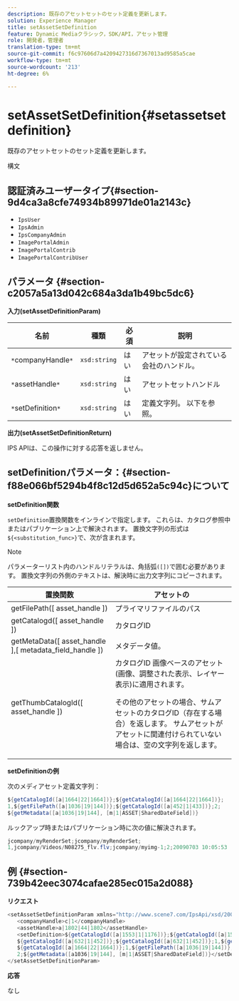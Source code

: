 ```yaml
---
description: 既存のアセットセットのセット定義を更新します。
solution: Experience Manager
title: setAssetSetDefinition
feature: Dynamic Mediaクラシック，SDK/API，アセット管理
role: 開発者，管理者
translation-type: tm+mt
source-git-commit: f6c97606d7a4209427316d7367013ad9585a5cae
workflow-type: tm+mt
source-wordcount: '213'
ht-degree: 6%

---
```



# setAssetSetDefinition{#setassetsetdefinition}

既存のアセットセットのセット定義を更新します。

構文

## 認証済みユーザータイプ{#section-9d4ca3a8cfe74934b89971de01a2143c}

* `IpsUser`
* `IpsAdmin`
* `IpsCompanyAdmin`
* `ImagePortalAdmin`
* `ImagePortalContrib`
* `ImagePortalContribUser`

## パラメータ {#section-c2057a5a13d042c684a3da1b49bc5dc6}

**入力(setAssetDefinitionParam)**

| 名前 | 種類 | 必須 | 説明 |
|---|---|---|---|
| `*`companyHandle`*` | `xsd:string` | はい | アセットが設定されている会社のハンドル。 |
| `*`assetHandle`*` | `xsd:string` | はい | アセットセットハンドル |
| `*`setDefinition`*` | `xsd:string` | はい | 定義文字列。 以下を参照。 |

**出力(setAssetSetDefinitionReturn)**

IPS APIは、この操作に対する応答を返しません。

## setDefinitionパラメータ：{#section-f88e066bf5294b4f8c12d5d652a5c94c}について

**setDefinition関数**

`setDefinition`置換関数をインラインで指定します。 これらは、カタログ参照中またはパブリケーション上で解決されます。 置換文字列の形式は`${<substitution_func>}`で、次が含まれます。

>[!NOTE]
>
>パラメーターリスト内のハンドルリテラルは、角括弧`([])`で囲む必要があります。 置換文字列の外側のテキストは、解決時に出力文字列にコピーされます。

<table id="table_A93D2C273B694C289208AA926B2597CD"> 
 <thead> 
  <tr> 
   <th colname="col1" class="entry"> 置換関数 </th> 
   <th colname="col2" class="entry"> アセットの </th> 
  </tr> 
 </thead>
 <tbody> 
  <tr> 
   <td colname="col1"> <span class="codeph"> getFilePath([  <span class="varname"> asset_handle  </span>])  </span> </td> 
   <td colname="col2"> プライマリファイルのパス </td> 
  </tr> 
  <tr> 
   <td colname="col1"> <span class="codeph"> getCatalogd([  <span class="varname"> asset_handle  </span>])  </span> </td> 
   <td colname="col2"> カタログID </td> 
  </tr> 
  <tr> 
   <td colname="col1"> <span class="codeph"> getMetaData([  <span class="varname"> asset_handle  </span>],[  <span class="varname"> metadata_field_handle  </span>])  </span> </td> 
   <td colname="col2"> メタデータ値。 </td> 
  </tr> 
  <tr> 
   <td colname="col1"> <span class="codeph"> getThumbCatalogId([  <span class="varname"> asset_handle  </span>])  </span> </td> 
   <td colname="col2"> カタログID 画像ベースのアセット(画像、調整された表示、レイヤー表示)に適用されます。 <p>その他のアセットの場合、サムアセットのカタログID（存在する場合）を返します。 サムアセットがアセットに関連付けられていない場合は、空の文字列を返します。 </p> </td> 
  </tr> 
 </tbody> 
</table>

**setDefinitionの例**

次のメディアセット定義文字列：

```java
${getCatalogId([a|1664|22|1664])};${getCatalogId([a|1664|22|1664])}; 
1,${getFilePath([a|1036|19|144])};${getCatalogId([a|452|1|433])};2; 
${getMetadata([a|1036|19|144], [m|1|ASSET|SharedDateField])}
```

ルックアップ時またはパブリケーション時に次の値に解決されます。

```java
jcompany/myRenderSet;jcompany/myRenderSet; 
1,jcompany/Videos/N08275_flv.flv;jcompany/myimg-1;2;20090703 10:05:53
```

## 例 {#section-739b42eec3074cafae285ec015a2d088}

**リクエスト**

```java
<setAssetSetDefinitionParam xmlns="http://www.scene7.com/IpsApi/xsd/2009-07-31"> 
   <companyHandle>c|1</companyHandle> 
   <assetHandle>a|1802|44|1802</assetHandle> 
   <setDefinition>${getCatalogId([a|1553|1|1176])};${getCatalogId([a|1553|1|1176])};1;img1, 
   ${getCatalogId([a|632|1|452])};${getCatalogId([a|632|1|452])};1,${getCatalogId([a|1664|22|1664])}; 
   ${getCatalogId([a|1664|22|1664])};1,${getFilePath([a|1036|19|144])};${getCatalogId([ a|452|1|433])}; 
   2;${getMetadata([a1036|19|144], [m|1|ASSET|SharedDateField])}</setDefinition> 
</setAssetSetDefinitionParam>
```

**応答**

なし
